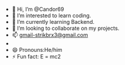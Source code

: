 - 👋 Hi, I’m @Candor69
- 👀 I’m interested to learn coding.
- 🌱 I’m currently learning Backend.
- 💞️ I’m looking to collaborate on my projects.
- 📫 gmail-strikbrx3@gmail.com
- 
- 😄 Pronouns:He/him
- ⚡ Fun fact:  E = mc2

<!---
--->
